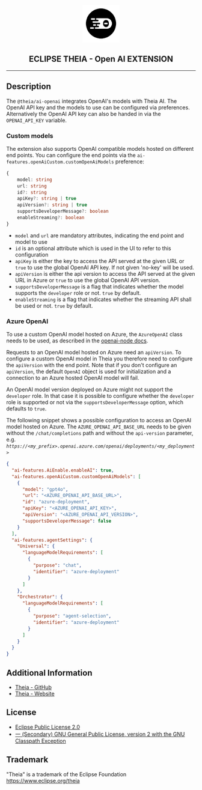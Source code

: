 <div align='center'>

<br />

<img src='https://raw.githubusercontent.com/eclipse-theia/theia/master/logo/theia.svg?sanitize=true' alt='theia-ext-logo' width='100px' />

<h2>ECLIPSE THEIA - Open AI EXTENSION</h2>

<hr />

</div>

## Description

The `@theia/ai-openai` integrates OpenAI's models with Theia AI.
The OpenAI API key and the models to use can be configured via preferences.
Alternatively the OpenAI API key can also be handed in via the `OPENAI_API_KEY` variable.

### Custom models

The extension also supports OpenAI compatible models hosted on different end points.
You can configure the end points via the `ai-features.openAiCustom.customOpenAiModels` preference:

```ts
{
    model: string
    url: string
    id?: string
    apiKey?: string | true
    apiVersion?: string | true
    supportsDeveloperMessage?: boolean
    enableStreaming?: boolean
}
```

- `model` and `url` are mandatory attributes, indicating the end point and model to use
- `id` is an optional attribute which is used in the UI to refer to this configuration
- `apiKey` is either the key to access the API served at the given URL or `true` to use the global OpenAI API key. If not given 'no-key' will be used.
- `apiVersion` is either the api version to access the API served at the given URL in Azure or `true` to use the global OpenAI API version.
- `supportsDeveloperMessage` is a flag that indicates whether the model supports the `developer` role or not. `true` by default.
- `enableStreaming` is a flag that indicates whether the streaming API shall be used or not. `true` by default.

### Azure OpenAI

To use a custom OpenAI model hosted on Azure, the `AzureOpenAI` class needs to be used, as described in the 
[openai-node docs](https://github.com/openai/openai-node?tab=readme-ov-file#microsoft-azure-openai).

Requests to an OpenAI model hosted on Azure need an `apiVersion`. To configure a custom OpenAI model in Theia you therefore need to configure the `apiVersion` with the end point.
Note that if you don't configure an `apiVersion`, the default `OpenAI` object is used for initialization and a connection to an Azure hosted OpenAI model will fail.

An OpenAI model version deployed on Azure might not support the `developer` role. In that case it is possible to configure whether the `developer` role is supported or not via the 
`supportsDeveloperMessage` option, which defaults to `true`.

The following snippet shows a possible configuration to access an OpenAI model hosted on Azure. The `AZURE_OPENAI_API_BASE_URL` needs to be given without the `/chat/completions` 
path and without the `api-version` parameter, e.g. _`https://<my_prefix>.openai.azure.com/openai/deployments/<my_deployment>`_

```json
{
  "ai-features.AiEnable.enableAI": true,
  "ai-features.openAiCustom.customOpenAiModels": [
    {
      "model": "gpt4o",
      "url": "<AZURE_OPENAI_API_BASE_URL>",
      "id": "azure-deployment",
      "apiKey": "<AZURE_OPENAI_API_KEY>",
      "apiVersion": "<AZURE_OPENAI_API_VERSION>",
      "supportsDeveloperMessage": false
    }
  ],
  "ai-features.agentSettings": {
    "Universal": {
      "languageModelRequirements": [
        {
          "purpose": "chat",
          "identifier": "azure-deployment"
        }
      ]
    },
    "Orchestrator": {
      "languageModelRequirements": [
        {
          "purpose": "agent-selection",
          "identifier": "azure-deployment"
        }
      ]
    }
  }
}
```

## Additional Information

- [Theia - GitHub](https://github.com/eclipse-theia/theia)
- [Theia - Website](https://theia-ide.org/)

## License

- [Eclipse Public License 2.0](http://www.eclipse.org/legal/epl-2.0/)
- [一 (Secondary) GNU General Public License, version 2 with the GNU Classpath Exception](https://projects.eclipse.org/license/secondary-gpl-2.0-cp)

## Trademark

"Theia" is a trademark of the Eclipse Foundation
<https://www.eclipse.org/theia>
